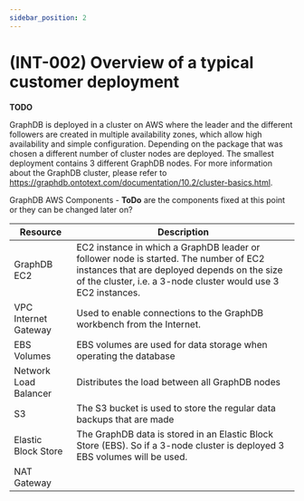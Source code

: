 ```yaml
---
sidebar_position: 2
---
```


# (INT-002) Overview of a typical customer deployment

__TODO__

GraphDB is deployed in a cluster on AWS where the leader and the different followers are created in multiple availability zones, which allow high availability and simple configuration. Depending on the package that was chosen a different number of cluster nodes are deployed. The smallest deployment contains 3 different GraphDB nodes. For more information about the GraphDB cluster, please refer to https://graphdb.ontotext.com/documentation/10.2/cluster-basics.html.

GraphDB AWS Components -  **ToDo** are the components fixed at this point or they can be changed later on?

| Resource              | Description                                                                                                                                                                                            |
|-----------------------|--------------------------------------------------------------------------------------------------------------------------------------------------------------------------------------------------------|
| GraphDB EC2           | EC2 instance in which a GraphDB leader or follower node is started. The number of EC2 instances that are deployed depends on the size of the cluster, i.e. a 3-node cluster would use 3 EC2 instances. |
| VPC Internet Gateway  | Used to enable connections to the GraphDB workbench from the Internet.                                                                                                                                 |
| EBS Volumes           | EBS volumes are used for data storage when operating the database                                                                                                                                      |
| Network Load Balancer | Distributes the load between all GraphDB nodes                                                                                                                                                         |
| S3                    | The S3 bucket is used to store the regular data backups that are made                                                                                                                                  |
| Elastic Block Store   | The GraphDB data is stored in an Elastic Block Store (EBS). So if a 3-node cluster is deployed 3 EBS volumes will be used.                                                                             |
| NAT Gateway           |                                                                                                                                                                                                        |







